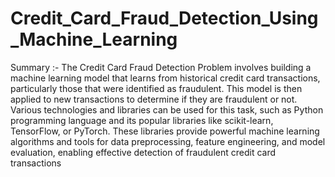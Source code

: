 # Credit_Card_Fraud_Detection_Using_Machine_Learning

Summary :- The Credit Card Fraud Detection Problem involves building a
machine learning model that learns from historical credit card
transactions, particularly those that were identified as fraudulent. This
model is then applied to new transactions to determine if they are
fraudulent or not. Various technologies and libraries can be used for this
task, such as Python programming language and its popular libraries like
scikit-learn, TensorFlow, or PyTorch. These libraries provide powerful
machine learning algorithms and tools for data preprocessing, feature
engineering, and model evaluation, enabling effective detection of
fraudulent credit card transactions
